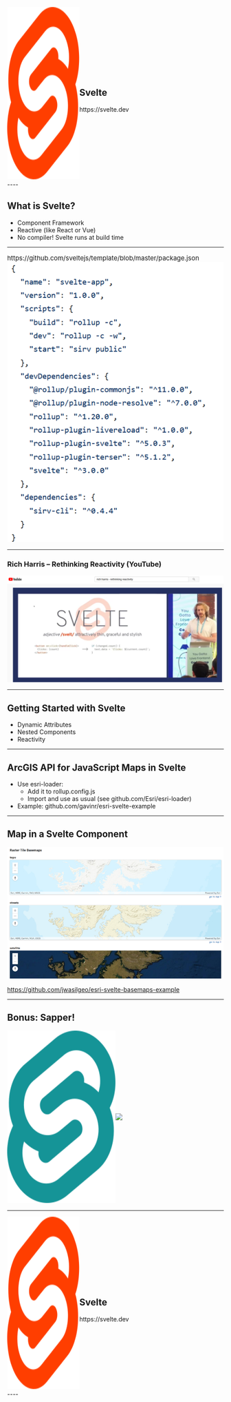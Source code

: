 <!-- .slide: data-background="./../common/slides/section.jpg" -->
<div style="display:flex">
  <div style="flex: 1;"><img src="img/svelte/svelte-logo.svg" class="transparent" height="400" /></div>
  <div style="flex: 2; align-self: center; text-align: left">
    <h2>Svelte</h2>
    https://svelte.dev
  </div>
</div>
----

## What is Svelte?

- Component Framework
- Reactive (like React or Vue)
- No compiler! Svelte runs at build time

----

<p style="font-size:15px; margin-bottom: 0px;">https://github.com/sveltejs/template/blob/master/package.json</p>
<img src="img/svelte/package.png" class="transparent" />

----
### Rich Harris – Rethinking Reactivity (YouTube)

[![alt text](img/svelte/youtube-rich-harris.png "Logo Title Text 1")](https://www.youtube.com/watch?v=AdNJ3fydeao)

----
## Getting Started with Svelte

- Dynamic Attributes
- Nested Components
- Reactivity


----

## ArcGIS API for JavaScript Maps in Svelte

- Use esri-loader:
  - Add it to rollup.config.js
  - Import and use as usual (see github.com/Esri/esri-loader)
- Example: github.com/gavinr/esri-svelte-example

----

## Map in a Svelte Component

[![esri-svelte-basemaps example](img/svelte/map-svelte-component.png "Maps")](https://github.com/jwasilgeo/esri-svelte-basemaps-example)

https://github.com/jwasilgeo/esri-svelte-basemaps-example

----

## Bonus: Sapper!

<div style="display:flex">
  <div style="flex: 1;"><a href="https://sapper.svelte.dev/"><img src="img/svelte/sapper-logo.svg" class="transparent" height="400" /></a></div>
  <div style="flex: 1; align-self: center; text-align: left">
    <img src="img/svelte/mind.gif" class="transparent" height="400" />
  </div>
</div>

----
<!-- .slide: data-background="./../common/slides/section.jpg" -->
<div style="display:flex">
  <div style="flex: 1;"><img src="img/svelte/svelte-logo.svg" class="transparent" height="400" /></div>
  <div style="flex: 2; align-self: center; text-align: left">
    <h2>Svelte</h2>
    https://svelte.dev
  </div>
</div>
----